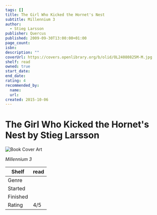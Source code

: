 ```yaml
---
tags: []
title: The Girl Who Kicked the Hornet's Nest
subtitle: Millennium 3
author:
  - Stieg Larsson
publisher: Quercus
published: 2009-09-30T13:00:00+01:00
page_count:
isbn:
description: ""
coverUrl: https://covers.openlibrary.org/b/olid/OL24080825M-M.jpg
shelf: read
owned: true
start_date:
end_date:
rating: 4
recommended_by:
  name:
  url:
created: 2015-10-06
---
```


# The Girl Who Kicked the Hornet's Nest by Stieg Larsson

![Book Cover Art](https://covers.openlibrary.org/b/olid/OL24080825M-M.jpg)

_Millennium 3_

| Shelf | read |
| --- | --- |
| Genre |  |
| Started |  |
| Finished |  |
| Rating | 4/5 |

